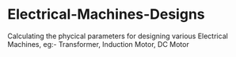# Electrical-Machines-Designs
Calculating the phycical parameters for designing various Electrical Machines, eg:- Transformer, Induction Motor, DC Motor
